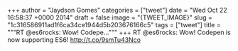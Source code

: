 
+++
author = "Jaydson Gomes"
categories = ["tweet"]
date = "Wed Oct 22 16:58:37 +0000 2014"
draft = false
image = "{TWEET_IMAGE}"
slug = "1c316586911ad1f6ca34ce1944d5b203676166c5"
tags = ["tweet"]
title = """RT @es6rocks: Wow! Codepe..."""
+++
RT @es6rocks: Wow! Codepen is now supporting ES6! http://t.co/9smTu43Nco
